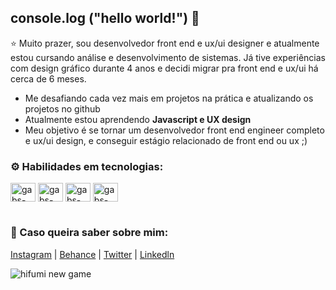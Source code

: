 ## console.log ("hello world!") 👋


⭐ Muito prazer, sou desenvolvedor front end e ux/ui designer e atualmente estou cursando análise e desenvolvimento de sistemas. 
Já tive experiências com design gráfico durante 4 anos e decidi migrar pra front end e ux/ui há cerca de 6 meses.

- Me desafiando cada vez mais em projetos na prática e atualizando os projetos no github
- Atualmente estou aprendendo <strong>Javascript e UX design</strong>
- Meu objetivo é se tornar um desenvolvedor front end engineer completo e ux/ui design, e conseguir estágio relacionado de front end ou ux ;) 

<h3>⚙️ Habilidades em tecnologias:</h1>

<div>
<img align="center" alt="gabs-figma" height="30" width="40" src="https://cdn.jsdelivr.net/gh/devicons/devicon/icons/figma/figma-original.svg" />
<img align="center" alt="gabs-ps" height="30" width="40" src="https://cdn.jsdelivr.net/gh/devicons/devicon/icons/photoshop/photoshop-plain.svg" />
<img align="center" alt="gabs-html5" height="30" width="40" src="https://cdn.jsdelivr.net/gh/devicons/devicon/icons/html5/html5-original.svg" />
<img align="center" alt="gabs-css3" height="30" width="40" src="https://cdn.jsdelivr.net/gh/devicons/devicon/icons/css3/css3-original.svg" />
</div>
 
#       


<h3>🚀 Caso queira saber sobre mim:</h3>

<a href="https://www.instagram.com/gabswyl/">Instagram</a> |
<a href="https://www.behance.net/waks_">Behance</a> | 
<a href="https://twitter.com/waks02">Twitter</a> | 
<a href="https://twitter.com/waks02">Linkedln</a>


<div>
<img align="center" alt="hifumi new game" src="https://media.tenor.com/pSvCOVaP3qkAAAAC/new-game-hifumi.gif" />
</div>




